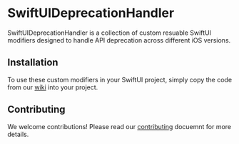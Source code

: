 # SwiftUIDeprecationHandler
SwiftUIDeprecationHandler is a collection of custom resuable SwiftUI modifiers designed to handle API deprecation across different iOS versions.

## Installation
To use these custom modifiers in your SwiftUI project, simply copy the code from our [wiki](https://github.com/BaherTamer/SwiftUIDeprecationHandler/wiki) into your project.

## Contributing
We welcome contributions! Please read our [contributing](https://github.com/BaherTamer/SwiftUIDeprecationHandler/blob/main/CONTRIBUTING.md) docuemnt for more details.
